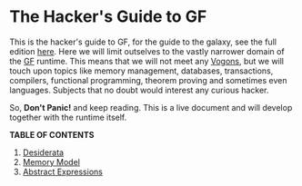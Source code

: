 # The Hacker's Guide to GF

This is the hacker's guide to GF, for the guide to the galaxy, see the full edition [here](https://en.wikipedia.org/wiki/The_Hitchhiker%27s_Guide_to_the_Galaxy).
Here we will limit outselves to the vastly narrower domain of the [GF](https://www.grammaticalframework.org) runtime. This means that we will not meet
any [Vogons](https://en.wikipedia.org/wiki/Vogon), but we will touch upon topics like memory management, databases, transactions, compilers,
functional programming, theorem proving and sometimes even languages. Subjects that no doubt would interest any curious hacker.

So, **Don't Panic!** and keep reading. This is a live document and will develop together with the runtime itself.

**TABLE OF CONTENTS**

1. [Desiderata](DESIDERATA.md)
2. [Memory Model](memory_model.md)
3. [Abstract Expressions](abstract_expressions.md)

